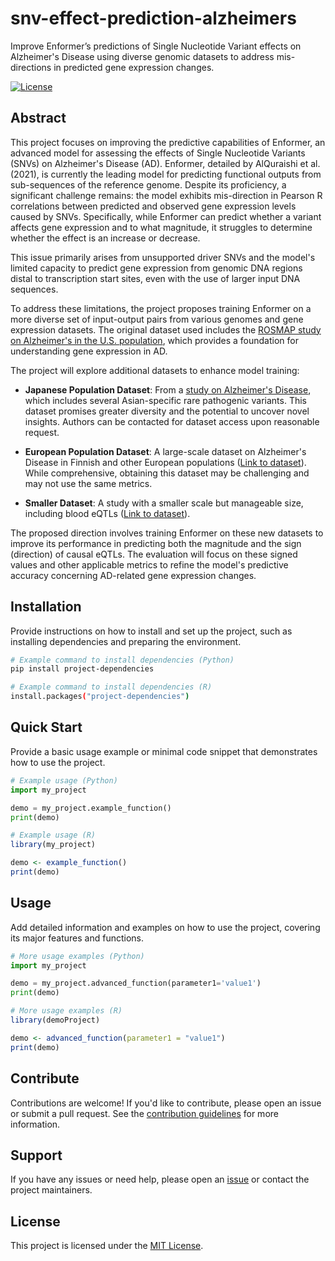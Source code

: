 # snv-effect-prediction-alzheimers

Improve Enformer’s predictions of Single Nucleotide Variant effects on Alzheimer's Disease using diverse genomic datasets to address mis-directions in predicted gene expression changes.

[![License](https://img.shields.io/badge/license-MIT-blue.svg)](LICENSE)

## Abstract

This project focuses on improving the predictive capabilities of Enformer, an advanced model for assessing the effects of Single Nucleotide Variants (SNVs) on Alzheimer's Disease (AD). Enformer, detailed by AlQuraishi et al. (2021), is currently the leading model for predicting functional outputs from sub-sequences of the reference genome. Despite its proficiency, a significant challenge remains: the model exhibits mis-direction in Pearson R correlations between predicted and observed gene expression levels caused by SNVs. Specifically, while Enformer can predict whether a variant affects gene expression and to what magnitude, it struggles to determine whether the effect is an increase or decrease.

This issue primarily arises from unsupported driver SNVs and the model's limited capacity to predict gene expression from genomic DNA regions distal to transcription start sites, even with the use of larger input DNA sequences.

To address these limitations, the project proposes training Enformer on a more diverse set of input-output pairs from various genomes and gene expression datasets. The original dataset used includes the [ROSMAP study on Alzheimer's in the U.S. population](https://www.synapse.org/Synapse:syn3219045), which provides a foundation for understanding gene expression in AD.

The project will explore additional datasets to enhance model training:

- **Japanese Population Dataset**: From a [study on Alzheimer's Disease](https://www.nature.com/articles/s41380-022-01483-0), which includes several Asian-specific rare pathogenic variants. This dataset promises greater diversity and the potential to uncover novel insights. Authors can be contacted for dataset access upon reasonable request.

- **European Population Dataset**: A large-scale dataset on Alzheimer's Disease in Finnish and other European populations ([Link to dataset](https://alz-journals.onlinelibrary.wiley.com/doi/10.1002/alz.12319)). While comprehensive, obtaining this dataset may be challenging and may not use the same metrics.

- **Smaller Dataset**: A study with a smaller scale but manageable size, including blood eQTLs ([Link to dataset](https://alz-journals.onlinelibrary.wiley.com/doi/pdf/10.1002/alz.043801)).

The proposed direction involves training Enformer on these new datasets to improve its performance in predicting both the magnitude and the sign (direction) of causal eQTLs. The evaluation will focus on these signed values and other applicable metrics to refine the model's predictive accuracy concerning AD-related gene expression changes.

## Installation

Provide instructions on how to install and set up the project, such as installing dependencies and preparing the environment.

```bash
# Example command to install dependencies (Python)
pip install project-dependencies

# Example command to install dependencies (R)
install.packages("project-dependencies")
```

## Quick Start

Provide a basic usage example or minimal code snippet that demonstrates how to use the project.

```python
# Example usage (Python)
import my_project

demo = my_project.example_function()
print(demo)
```
```r
# Example usage (R)
library(my_project)

demo <- example_function()
print(demo)
```

## Usage

Add detailed information and examples on how to use the project, covering its major features and functions.

```python
# More usage examples (Python)
import my_project

demo = my_project.advanced_function(parameter1='value1')
print(demo)
```
```r
# More usage examples (R)
library(demoProject)

demo <- advanced_function(parameter1 = "value1")
print(demo)
```

## Contribute

Contributions are welcome! If you'd like to contribute, please open an issue or submit a pull request. See the [contribution guidelines](CONTRIBUTING.md) for more information.

## Support

If you have any issues or need help, please open an [issue](https://github.com/hackbio-ca/snv-effect-prediction-alzheimers/issues) or contact the project maintainers.

## License

This project is licensed under the [MIT License](LICENSE).
